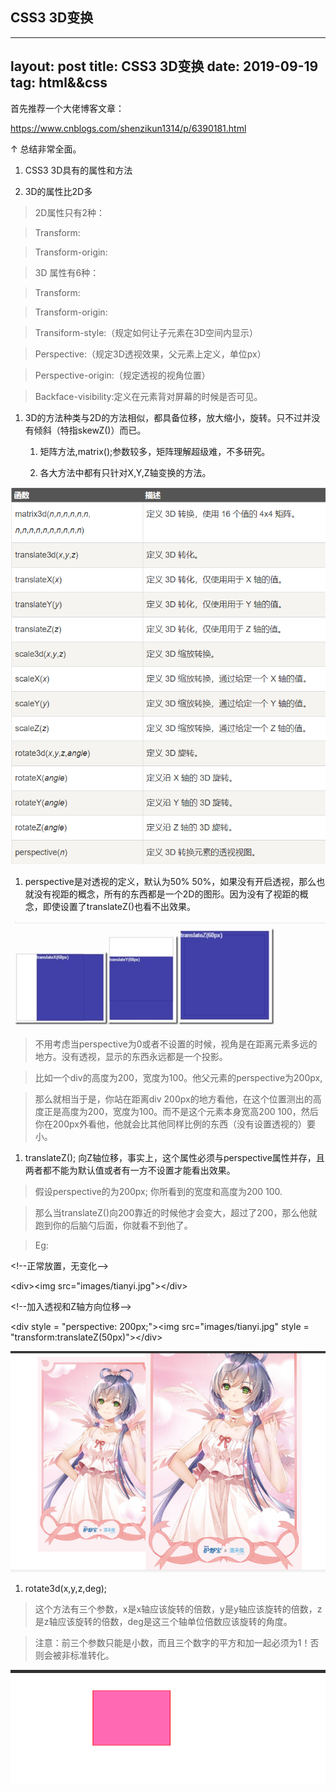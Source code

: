 CSS3 3D变换
-----------
---
layout: post
title: CSS3 3D变换
date: 2019-09-19
tag: html&&css
---

首先推荐一个大佬博客文章：

<https://www.cnblogs.com/shenzikun1314/p/6390181.html>

↑ 总结非常全面。

1.  CSS3 3D具有的属性和方法

2.  3D的属性比2D多

>   2D属性只有2种：

>   Transform:

>   Transform-origin:

>   3D 属性有6种：

>   Transform:

>   Transform-origin:

>   Transiform-style:（规定如何让子元素在3D空间内显示）

>   Perspective:（规定3D透视效果，父元素上定义，单位px）

>   Perspective-origin:（规定透视的视角位置）

>   Backface-visibility:定义在元素背对屏幕的时候是否可见。

1.  3D的方法种类与2D的方法相似，都具备位移，放大缩小，旋转。只不过并没有倾斜（特指skewZ()）而已。

    1.  矩阵方法,matrix();参数较多，矩阵理解超级难，不多研究。

    2.  各大方法中都有只针对X,Y,Z轴变换的方法。

![](/images/posts/2019-09-19-CSS-CSS3-3D-transform/0517486fd835582384395e630c294bf0.png)

1.  perspective是对透视的定义，默认为50%
    50%，如果没有开启透视，那么也就没有视距的概念，所有的东西都是一个2D的图形。因为没有了视距的概念，即使设置了translateZ()也看不出效果。

![](/images/posts/2019-09-19-CSS-CSS3-3D-transform/3c119b9d840d507cb9694c76f9721ccf.png)

>   不用考虑当perspective为0或者不设置的时候，视角是在距离元素多远的地方。没有透视，显示的东西永远都是一个投影。

>   比如一个div的高度为200，宽度为100。他父元素的perspective为200px,

>   那么就相当于是，你站在距离div
>   200px的地方看他，在这个位置测出的高度正是高度为200，宽度为100。而不是这个元素本身宽高200
>   100，然后你在200px外看他，他就会比其他同样比例的东西（没有设置透视的）要小。

1.  translateZ();
    向Z轴位移，事实上，这个属性必须与perspective属性并存，且两者都不能为默认值或者有一方不设置才能看出效果。

>   假设perspective的为200px; 你所看到的宽度和高度为200 100.

>   那么当translateZ()向200靠近的时候他才会变大，超过了200，那么他就跑到你的后脑勺后面，你就看不到他了。

>   Eg:

\<!--正常放置，无变化--\>

\<div\>\<img src="images/tianyi.jpg"\>\</div\>

\<!--加入透视和Z轴方向位移--\>

\<div style = "perspective: 200px;"\>\<img src="images/tianyi.jpg" style =
"transform:translateZ(50px)"\>\</div\>

![](/images/posts/2019-09-19-CSS-CSS3-3D-transform/c3809b4b039d4614a2aad76822c8f16b.png)

1.  rotate3d(x,y,z,deg);

>   这个方法有三个参数，x是x轴应该旋转的倍数，y是y轴应该旋转的倍数，z是z轴应该旋转的倍数，deg是这三个轴单位倍数应该旋转的角度。

>   注意：前三个参数只能是小数，而且三个数字的平方和加一起必须为1！否则会被非标准转化。

![](/images/posts/2019-09-19-CSS-CSS3-3D-transform/02e8f6b2ae727e170f08ef6952dc6b26.png)
